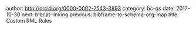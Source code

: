 author: http://orcid.org/0000-0002-7543-3893
category: bc-qs
date: 2017-10-30
next: bibcat-linking
previous: bibframe-to-schema-org-map
title: Custom RML Rules
